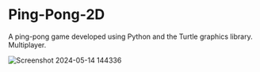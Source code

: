# Ping-Pong-2D
A ping-pong game developed using Python and the Turtle graphics library. Multiplayer.

![Screenshot 2024-05-14 144336](https://github.com/dylan-govender/Game-Development/assets/134143760/f7d16705-5003-4ebe-ad0c-bc6fc01cf4e7)
